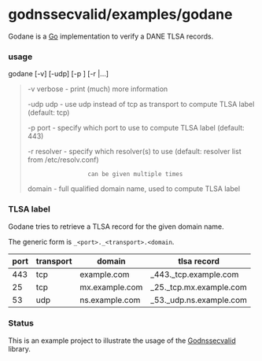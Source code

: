 # godnssecvalid/examples/godane
Godane is a [Go](https://golang.org/) implementation to verify a DANE TLSA records.


### usage

godane [-v] [-udp] [-p <port>] [-r <resolver ip>|...] <domain>

> -v        verbose  - print (much) more information
>
> -udp      udp      - use udp instead of tcp as transport to compute TLSA label (default: tcp)
>
> -p <port> port     - specify which port to use to compute TLSA label (default: 443)
>
> -r <ip>   resolver - specify which resolver(s) to use (default: resolver list from /etc/resolv.conf)
>
>                      can be given multiple times
>
> <domain>  domain   - full qualified domain name, used to compute TLSA label

### TLSA label

Godane tries to retrieve a TLSA record for the given domain name.

The generic form is `_<port>._<transport>.<domain`.

port|transport|domain|tlsa record
----|---------|------|-----------
443|tcp|example.com|_443._tcp.example.com
25|tcp|mx.example.com|_25._tcp.mx.example.com
53|udp|ns.example.com|_53._udp.ns.example.com


### Status
This is an example project to illustrate the usage of the [Godnssecvalid](https://github.com/ulrichwisser/godane) library.
